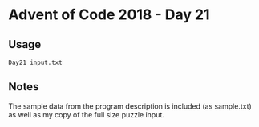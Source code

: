 # Advent of Code 2018 - Day 21

## Usage
```
Day21 input.txt
```

## Notes
The sample data from the program description is included (as sample.txt) as well as my copy of the full size puzzle input.